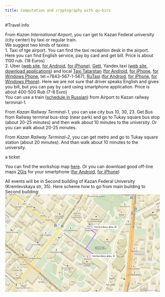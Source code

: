 ```yaml
---
title: Computation and cryptography with qu-bits
---
```


#Travel info

<p>
From <i>Kazan International Airport</i>, you can get to Kazan Federal university (city center) by taxi or regular train.
<br/>We suggest two kinds of taxies:
<br/>
1. Taxi of tge airport. You can find the taxi reception desk in the airport. Here you can find English service, pay by card and get bill. Price is about 1100 rub. (18 Euros)
<br/>
2. Uber (<a href="http://uber.com">web site</a>, <a href="https://play.google.com/store/apps/details?id=com.ubercab">for Android</a>, <a href="https://itunes.apple.com/ru/app/uber/id368677368?mt=8">for iPhone</a>), <a href="https://gett.com/ru/services/taxi/">Gett</a>, Yandex.taxi (<a href="https://taxi.yandex.com/#index">web site</a>, <a href="https://taxi.yandex.com/app/#1">download applications</a>) and local <a href="http://taxitatarstan.ru">Taxi Tatarstan</a> (<a href="https://play.google.com/store/apps/details?id=com.taptaxi">for Android</a>, <a href="https://itunes.apple.com/us/app/taptaxi/id545247299?l=ru">for iPhone</a>, <a href="http://www.windowsphone.com/ru-ru/store/app/taptaxi/5fea5ad2-efb3-432c-a885-8debfc382529">for Windows Phone</a>, tel:+7843-567-1-567), 
<a href="https://kazan.rutaxi.ru/en/index.html">RuTaxi</a> (<a href="https://play.google.com/store/apps/details?id=com.its.rto">for Android</a>, <a href="https://itunes.apple.com/ru/app/rutaxi-onlajn/id506360097?mt=8">for iPhone</a>, <a href="https://www.microsoft.com/ru-ru/store/p/rutaxi/9nblggh0855g?rtc=1">for Windows Phone</a>). Here we are not sure that driver speaks English and gives you bill, but you can pay by card using smartphone application. Price is about 400-500 Rub (7-8 Euro)

<br/>
You can use a train (<a href="https://kazan.tutu.ru/rasp.php?st1=15916&st2=116&date=08.06.2017">schedule in Russian</a>) from Airport to Kazan railway terminal-1.

<p> From <i>Kazan Railway Terminal-1</i>, you can  use city bus 10, 30, 23. Get Bus from Railway terminal bus-stop (near park) and go to Tukay square bus stop (about 20-25 minutes) and then walk about 10 minutes to the university. Or you can walk about 20-25 minutes. 

<p> From <i>Kazan Railway Terminal-2</i>, you can get metro  and go to Tukay square station (about 20 minutes). And than walk about 10 minutes to the university.

<p> a ticket

<p> You can find the workshop map <a href="https://www.google.com/maps/d/viewer?mid=1XZ7U9n-7zU9e6htSrgyYJlIes6A&ll=55.79215597032686%2C49.12268413497918&z=17" target="blank">here</a>. Or you can download good off-line maps <a href="https://2gis.ru/kazan">2Gis</a> for your smartphone (<a href="https://play.google.com/store/apps/details?id=ru.dublgis.dgismobile&hl=ru">for Android</a>, <a href="https://itunes.apple.com/uz/app/2gis/id481627348?ign-mpt=uo%3D2">for iPhone</a>) 

<p>All events will be in Second building of Kazan Federal University (Kremlevskaya str, 35). Here scheme how to go from main building to Second building:
<br/>
<img src="../images/map_ccq.png"/>
